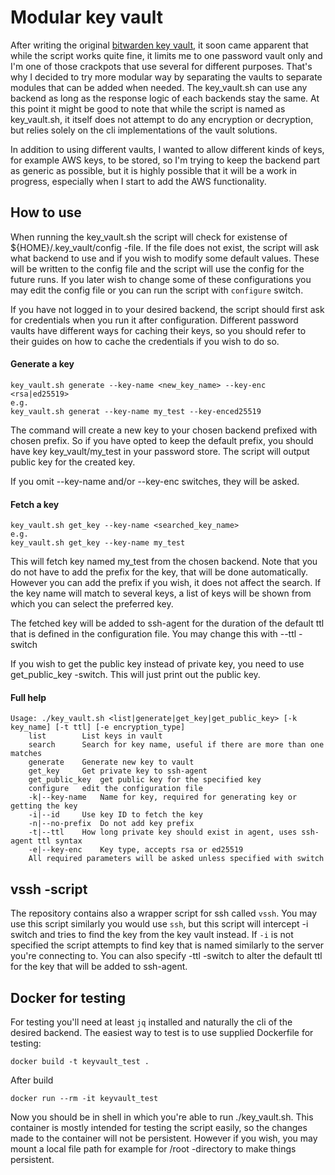 # Modular key vault
After writing the original [bitwarden key vault](https://github.com/saineju/bitwarden_sshkey_vault), it soon came apparent
that while the script works quite fine, it limits me to one password vault only and I'm one of those crackpots that use
several for different purposes. That's why I decided to try more modular way by separating the vaults to separate modules
that can be added when needed. The key_vault.sh can use any backend as long as the response logic of each backends stay the same.
At this point it might be good to note that while the script is named as key_vault.sh, it itself does not attempt to do any
encryption or decryption, but relies solely on the cli implementations of the vault solutions.

In addition to using different vaults, I wanted to allow different kinds of keys, for example AWS keys, to be stored, so I'm trying
to keep the backend part as generic as possible, but it is highly possible that it will be a work in progress, especially when I start
to add the AWS functionality.

## How to use
When running the key_vault.sh the script will check for existense of ${HOME}/.key_vault/config -file. If the file does not exist, the
script will ask what backend to use and if you wish to modify some default values. These will be written to the config file and the script
will use the config for the future runs. If you later wish to change some of these configurations you may edit the config file or you can
run the script with `configure` switch.

If you have not logged in to your desired backend, the script should first ask for credentials when you run it after configuration. Different
password vaults have different ways for caching their keys, so you should refer to their guides on how to cache the credentials if you wish to
do so.

#### Generate a key

```
key_vault.sh generate --key-name <new_key_name> --key-enc <rsa|ed25519>
e.g.
key_vault.sh generat --key-name my_test --key-enced25519
```

The command will create a new key to your chosen backend prefixed with chosen prefix. So if you have opted to keep the default prefix, you should have
key key_vault/my_test in your password store. The script will output public key for the created key.

If you omit --key-name and/or --key-enc switches, they will be asked.

#### Fetch a key

```
key_vault.sh get_key --key-name <searched_key_name>
e.g.
key_vault.sh get_key --key-name my_test
```

This will fetch key named my_test from the chosen backend. Note that you do not have to add the prefix for the key, that will be done automatically. However
you can add the prefix if you wish, it does not affect the search. If the key name will match to several keys, a list of keys will be shown from which you can
select the preferred key.

The fetched key will be added to ssh-agent for the duration of the default ttl that is defined in the configuration file. You may change this with --ttl -switch

If you wish to get the public key instead of private key, you need to use get_public_key -switch. This will just print out the public key.

#### Full help

```
Usage: ./key_vault.sh <list|generate|get_key|get_public_key> [-k key_name] [-t ttl] [-e encryption_type]
	list		List keys in vault
	search		Search for key name, useful if there are more than one matches
	generate	Generate new key to vault
	get_key		Get private key to ssh-agent
	get_public_key	get public key for the specified key
	configure	edit the configuration file
	-k|--key-name	Name for key, required for generating key or getting the key
	-i|--id		Use key ID to fetch the key
	-n|--no-prefix	Do not add key prefix
	-t|--ttl	How long private key should exist in agent, uses ssh-agent ttl syntax
	-e|--key-enc	Key type, accepts rsa or ed25519
	All required parameters will be asked unless specified with switch
```

## vssh -script
The repository contains also a wrapper script for ssh called `vssh`. You may use this script similarly you would use `ssh`, but this script will
intercept -i switch and tries to find the key from the key vault instead. If `-i` is not specified the script attempts to find key that is named
similarly to the server you're connecting to. You can also specify -ttl -switch to alter the default ttl for the key that will be added to ssh-agent.

## Docker for testing
For testing you'll need at least `jq` installed and naturally the cli of the desired backend. The easiest way to test is to use supplied
Dockerfile for testing:

```
docker build -t keyvault_test .
```

After build

```
docker run --rm -it keyvault_test
```

Now you should be in shell in which you're able to run ./key_vault.sh. This container is mostly intended for testing the script easily, so the changes made
to the container will not be persistent. However if you wish, you may mount a local file path for example for /root -directory to make things persistent.

